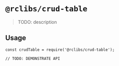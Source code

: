 # `@rclibs/crud-table`

> TODO: description

## Usage

```
const crudTable = require('@rclibs/crud-table');

// TODO: DEMONSTRATE API
```
